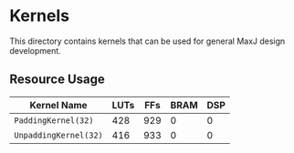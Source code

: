 # Kernels

This directory contains kernels that can be used for general MaxJ design development.

## Resource Usage

| Kernel Name           | LUTs | FFs | BRAM | DSP |
|-----------------------|------|-----|------|-----|
| `PaddingKernel(32)`   | 428  | 929 | 0    | 0   |
| `UnpaddingKernel(32)` | 416  | 933 | 0    | 0   |

